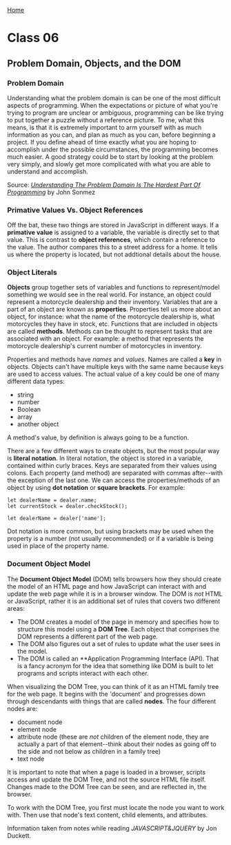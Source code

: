 [Home](README.md)

# Class 06

## Problem Domain, Objects, and the DOM

### Problem Domain

Understanding what the problem domain is can be one of the most difficult aspects of programming.
When the expectations or picture of what you're trying to program are unclear or ambiguous, programming can be like trying to put together a puzzle without a reference picture.
To me, what this means, is that it is extremely important to arm yourself with as much information as you can, and plan as much as you can, before beginning a project.
If you define ahead of time exactly what you are hoping to accomplish under the possible circumstances, the programming becomes much easier.
A good strategy could be to start by looking at the problem very simply, and slowly get more complicated with what you are able to understand and accomplish.

Source: [*Understanding The Problem Domain Is The Hardest Part Of Programming*](https://simpleprogrammer.com/understanding-the-problem-domain-is-the-hardest-part-of-programming) by John Sonmez

### Primative Values Vs. Object References

Off the bat, these two things are stored in JavaScript in different ways.
If a **primative value** is assigned to a variable, the variable is directly set to that value.
This is contrast to **object references**, which contain a reference to the value.
The author compares this to a street address for a home.
It tells us where the property is located, but not addtional details about the house.

### Object Literals

**Objects** group together sets of variables and functions to represent/model something we would see in the real world.
For instance, an object could represent a motorcycle dealership and their inventory.
Variables that are a part of an object are known as **properties**.
Properties tell us more about an object, for instance: what the name of the motorcycle dealership is, what motorcycles they have in stock, etc.
Functions that are included in objects are called **methods**.
Methods can be thought to represent tasks that are associated with an object.
For example: a method that represents the motorcycle dealership's current number of motorcycles in inventory.

Properties and methods have *names* and *values*.
Names are called a **key** in objects.
Objects can't have multiple keys with the same name because keys are used to access values.
The actual value of a key could be one of many different data types:

- string
- number
- Boolean
- array
- another object

A method's value, by definition is always going to be a function.

There are a few different ways to create objects, but the most popular way is **literal notation**.
In literal notation, the object is stored in a variable, contained within curly braces.
Keys are separated from their values using colons.
Each property (and method) are separated with commas after--with the exception of the last one.
We can access the properties/methods of an object by using **dot notation** or **square brackets**.
For example:

```
let dealerName = dealer.name;
let currentStock = dealer.checkStock();

let dealerName = dealer['name'];
```

Dot notation is more common, but using brackets may be used when the property is a number (not usually recommended) or if a variable is being used in place of the property name.

### Document Object Model

The **Document Object Model** (DOM) tells browsers how they should create the model of an HTML page and how JavaScript can interact with and update the web page while it is in a browser window.
The DOM is *not* HTML or JavaScript, rather it is an additional set of rules that covers two different areas:

- The DOM creates a model of the page in memory and specifies how to structure this model using a **DOM Tree**. Each object that comprises the DOM represents a different part of the web page.
- The DOM also figures out a set of rules to update what the user sees in the model.
- The DOM is called an **Application Programming Interface (API). That is a fancy acronym for the idea that something like DOM is built to let programs and scripts interact with each other.

When visualizing the DOM Tree, you can think of it as an HTML family tree for the web page.
It begins with the 'document' and progresses down through descendants with things that are called **nodes**.
The four different nodes are:

- document node
- element node
- attribute node (these are *not* children of the element node, they are actually a part of that element--think about their nodes as going off to the side and not below as children in a family tree)
- text node

It is important to note that when a page is loaded in a browser, scripts access and update the DOM Tree, and not the source HTML file itself.
Changes made to the DOM Tree can be seen, and are reflected in, the browser.

To work with the DOM Tree, you first must locate the node you want to work with.
Then use that node's text content, child elements, and attributes.

Information taken from notes while reading *JAVASCRIPT&JQUERY* by Jon Duckett.
